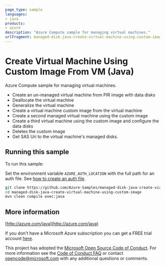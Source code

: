 ```yaml
---
page_type: sample
languages:
- java
products:
- azure
description: "Azure Compute sample for managing virtual machines."
urlFragment: managed-disk-java-create-virtual-machine-using-custom-image
---
```


# Create Virtual Machine Using Custom Image From VM (Java)

Azure Compute sample for managing virtual machines.
  
- Create an un-managed virtual machine from PIR image with data disks
- Deallocate the virtual machine
- Generalize the virtual machine
- Create a virtual machine custom image from the virtual machine
- Create a second managed virtual machine using the custom image
- Create a third virtual machine using the custom image and configure the data disks
- Deletes the custom image
- Get SAS Uri to the virtual machine's managed disks.
 

## Running this sample

To run this sample:

Set the environment variable `AZURE_AUTH_LOCATION` with the full path for an auth file. See [how to create an auth file](https://github.com/Azure/azure-libraries-for-java/blob/master/AUTH.md).

```bash
git clone https://github.com/Azure-Samples/managed-disk-java-create-virtual-machine-using-custom-image.git
cd managed-disk-java-create-virtual-machine-using-custom-image
mvn clean compile exec:java
```

## More information

[http://azure.com/java](http://azure.com/java)

If you don't have a Microsoft Azure subscription you can get a FREE trial account [here](http://go.microsoft.com/fwlink/?LinkId=330212).

This project has adopted the [Microsoft Open Source Code of Conduct](https://opensource.microsoft.com/codeofconduct/). For more information see the [Code of Conduct FAQ](https://opensource.microsoft.com/codeofconduct/faq/) or contact [opencode@microsoft.com](mailto:opencode@microsoft.com) with any additional questions or comments.
